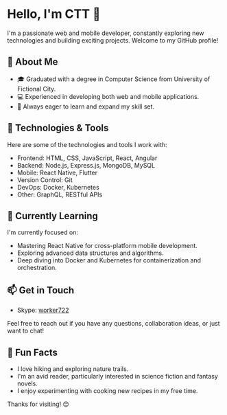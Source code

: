 # Hello, I'm CTT 👋

I'm a passionate web and mobile developer, constantly exploring new technologies and building exciting projects. Welcome to my GitHub profile!

## 🚀 About Me

- 🎓 Graduated with a degree in Computer Science from University of Fictional City.
- 💻 Experienced in developing both web and mobile applications.
- 🌱 Always eager to learn and expand my skill set.

## 🔧 Technologies & Tools

Here are some of the technologies and tools I work with:

- Frontend: HTML, CSS, JavaScript, React, Angular
- Backend: Node.js, Express.js, MongoDB, MySQL
- Mobile: React Native, Flutter
- Version Control: Git
- DevOps: Docker, Kubernetes
- Other: GraphQL, RESTful APIs

## 🌱 Currently Learning

I'm currently focused on:

- Mastering React Native for cross-platform mobile development.
- Exploring advanced data structures and algorithms.
- Deep diving into Docker and Kubernetes for containerization and orchestration.

## 📫 Get in Touch

- Skype: [worker722](https://join.skype.com/invite/hnKwcBxW4jRH)

Feel free to reach out if you have any questions, collaboration ideas, or just want to chat!

## 🎨 Fun Facts

- I love hiking and exploring nature trails.
- I'm an avid reader, particularly interested in science fiction and fantasy novels.
- I enjoy experimenting with cooking new recipes in my free time.

Thanks for visiting! 😊
